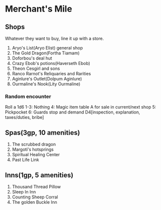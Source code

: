 # Merchant's Mile

## Shops
Whatever they want to buy, line it up with a store.
1. Aryo's List(Aryo Elist) general shop
2. The Gold Dragon(Fortha Tiamam)
3. Doforbou's deal hut
4. Crazy Ebob's potions(Haverseth Ebob)
5. Theon Cesgirl and sons
6. Ranco Rarnot's Reliquaries and Rarities
7. Aginlure's Outlet(Dolpum Aginlure)
8. Ourmaline's Nook(Lity Ourmaline)

### Random encounter
Roll a 1d6
1-3: Nothing
4: Magic item table A for sale in current/next shop
5: Pickpocket
6: Guards stop and demand D4[inspection, explanation, taxes/duties, bribe]

## Spas(3gp, 10 amenities)
1. The scrubbed dragon
2. Margoti's hotsprings
3. Spiritual Healing Center
4. Past Life Link

## Inns(1gp, 5 amenities)
1. Thousand Thread Pillow
2. Sleep In Inn
3. Counting Sheep Corral
4. The golden Buckle Inn